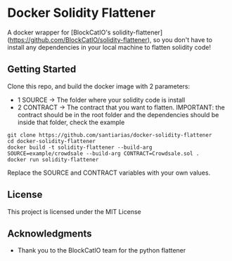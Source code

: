 # Docker Solidity Flattener

A docker wrapper for [BlockCatIO's solidity-flattener] (https://github.com/BlockCatIO/solidity-flattener), so you don't have to install any dependencies in your local machine to flatten solidity code!

## Getting Started

Clone this repo, and build the docker image with 2 parameters:
 - 1 SOURCE -> The folder where your solidity code is install
 - 2 CONTRACT -> The contract that you want to flatten. IMPORTANT: the contract should be in the root folder and the dependencies should be inside that folder, check the example 

```
git clone https://github.com/santiarias/docker-solidity-flattener
cd docker-solidity-flattener
docker build -t solidity-flattener --build-arg SOURCE=example/crowdsale --build-arg CONTRACT=Crowdsale.sol .
docker run solidity-flattener
```
Replace the SOURCE and CONTRACT variables with your own values.

## License

This project is licensed under the MIT License

## Acknowledgments

* Thank you to the BlockCatIO team for the python flattener
